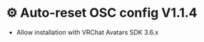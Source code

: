 ﻿---
date: 2024-06-16T17:00
---

# ⚙️ Auto-reset OSC config V1.1.4

- Allow installation with VRChat Avatars SDK 3.6.x
